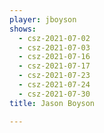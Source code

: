 ```yaml
---
player: jboyson
shows:
  - csz-2021-07-02
  - csz-2021-07-03
  - csz-2021-07-16
  - csz-2021-07-17
  - csz-2021-07-23
  - csz-2021-07-24
  - csz-2021-07-30
title: Jason Boyson

---
```

